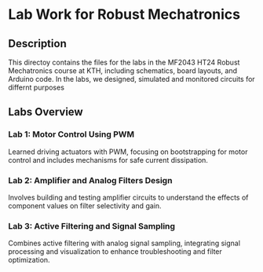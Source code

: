 # Lab Work for Robust Mechatronics

## Description
This directoy contains the files for the labs in the MF2043 HT24 Robust Mechatronics course at KTH, including schematics, board layouts, and Arduino code. In the labs, we designed, simulated and monitored circuits for differnt purposes

## Labs Overview

### Lab 1: Motor Control Using PWM
Learned driving actuators with PWM, focusing on bootstrapping for motor control and includes mechanisms for safe current dissipation.

### Lab 2: Amplifier and Analog Filters Design
Involves building and testing amplifier circuits to understand the effects of component values on filter selectivity and gain.

### Lab 3: Active Filtering and Signal Sampling
Combines active filtering with analog signal sampling, integrating signal processing and visualization to enhance troubleshooting and filter optimization.
